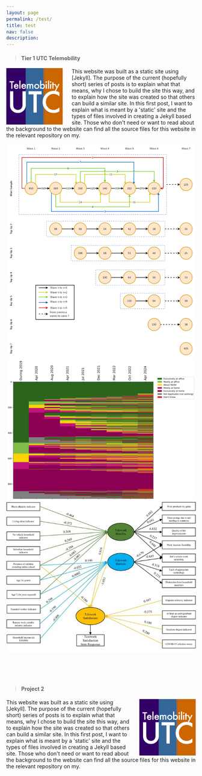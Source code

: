 ```yaml
---
layout: page
permalink: /test/
title: test
nav: false
description: 
---
```



> #### Tier 1 UTC Telemobility

<img style="margin-right: 1.5rem" align="left" width="150" src="/assets/img/utc.png">

This website was built as a static site using [Jekyll]. The purpose of the current (hopefully short) series of posts is to explain what that means, why I chose to build the site this way, and to explain how the site was created so that others can build a similar site. In this first post, I want to explain what is meant by a 'static' site and the types of files involved in creating a Jekyll based site. Those who don't need or want to read about the background to the website can find all the source files for this website in the relevant repository on my.  <br>



![alt-text-1](assets/img/Data_Dynamics.drawio.png "title-1") ![alt-text-2](assets/img/all_trajectories_full.png "title-2") ![alt-text-2](assets/img/telework_satisfaction.jpg "title-2")

<br>
<br>
<br>

> #### Project 2

<img style="margin-left: 1.5rem" align="right" width="150" src="/assets/img/utc.png">

This website was built as a static site using [Jekyll]. The purpose of the current (hopefully short) series of posts is to explain what that means, why I chose to build the site this way, and to explain how the site was created so that others can build a similar site. In this first post, I want to explain what is meant by a 'static' site and the types of files involved in creating a Jekyll based site. Those who don't need or want to read about the background to the website can find all the source files for this website in the relevant repository on my. 
